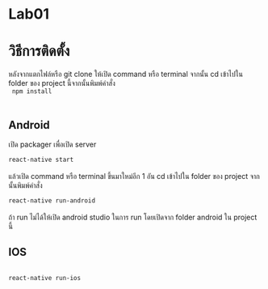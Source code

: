 # Lab01
<h1>วิธีการติดตั้ง</h1>

หลังจากแตกไฟล์หรือ git clone ให้เปิด command หรือ terminal จากนั้น cd เข้าไปใน folder ของ project นี้จากนั้นพิมพ์คำสั่ง <br/>
<code>
npm install
</code><br/>

<h2>Android</h2>
เปิด packager เพื่อเปิด server<br/>
<code>
react-native start
</code><br/>
แล้วเปิด command หรือ terminal ขึ้นมาใหม่อีก 1 อัน cd เข้าไปใน folder ของ project จากนั้นพิมพ์คำสั่ง<br/>
<code>
react-native run-android
</code><br/>
ถ้า run ไม่ได้ให้เปิด android studio ในการ run โดยเปิดจาก folder android ใน project นี้

<h2>IOS</h2>
<code>
react-native run-ios
</code>
